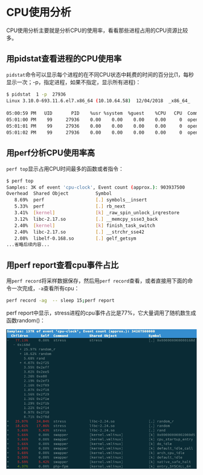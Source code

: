 <!-- toc -->
# CPU使用分析

CPU使用分析主要就是分析CPU的使用率，看看那些进程占用的CPU资源比较多。

## 用pidstat查看进程的CPU使用率

`pidstat`命令可以显示每个进程的在不同CPU状态中耗费的时间的百分比(1，每秒显示一次；-p，指定进程，如果不指定，显示所有进程)：

```bash
$ pidstat  1 -p  27936
Linux 3.10.0-693.11.6.el7.x86_64 (10.10.64.58) 	12/04/2018 	_x86_64_	(4 CPU)

05:00:59 PM   UID       PID    %usr %system  %guest    %CPU   CPU  Command
05:01:00 PM    99     27936    0.00    0.00    0.00    0.00     0  openresty
05:01:01 PM    99     27936    0.00    0.00    0.00    0.00     0  openresty
05:01:02 PM    99     27936    0.00    0.00    0.00    0.00     0  openresty
```

## 用perf分析CPU使用率高

`perf top`显示占用CPU时间最多的函数或者指令：

```bash
$ perf top
Samples: 3K of event 'cpu-clock', Event count (approx.): 903937500
Overhead  Shared Object          Symbol
   8.69%  perf                   [.] symbols__insert
   5.33%  perf                   [.] rb_next
   3.41%  [kernel]               [k] _raw_spin_unlock_irqrestore
   3.12%  libc-2.17.so           [.] __memcpy_ssse3_back
   2.40%  [kernel]               [k] finish_task_switch
   2.40%  libc-2.17.so           [.] __strchr_sse42
   2.08%  libelf-0.168.so        [.] gelf_getsym
...省略后续内容...
```

## 用perf report查看cpu事件占比

用`perf record`将采样数据保存，然后用`perf record`查看，或者直接用下面的命令一次完成，`-a`查看所有cpu： 

```sh
perf record -ag  -- sleep 15;perf report
```

perf report中显示，stress进程的cpu事件占比是77%，它大量调用了随机数生成函数random()：

![perf-report](/img/perf-report-1.png)
